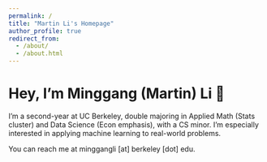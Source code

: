 ```yaml
---
permalink: /
title: "Martin Li's Homepage"
author_profile: true
redirect_from: 
  - /about/
  - /about.html
---
```

# Hey, I’m Minggang (Martin) Li 👋

I’m a second-year at UC Berkeley, double majoring in Applied Math (Stats cluster) and Data Science (Econ emphasis), with a CS minor. I’m especially interested in applying machine learning to real-world problems.

You can reach me at minggangli [at] berkeley [dot] edu.